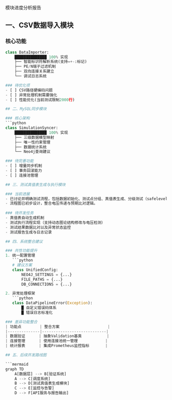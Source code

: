 模块进度分析报告

## 一、CSV数据导入模块

### 核心功能
```python
class DataImporter:
    ██████████████ 100% 实现
    ├── 智能标识符解析系统(支持=+-:标记)
    ├── PE/N端子过滤机制
    ├── 双向连接关系建立
    └── 调试日志系统

### 待优化项
- [ ] CSV路径硬编码问题
- [ ] 异常处理机制需要强化
- [ ] 性能优化(当前测试限制2000行)

## 二、MySQL同步模块

### 核心架构
```python
class SimulationSyncer:
    ██████████████ 100% 实现
    ├── 三级数据模型映射
    ├── 唯一性约束管理
    ├── 数据统计系统
    └── Neo4j查询建议

### 待完善功能
- [ ] 增量同步机制
- [ ] 事务回滚能力
- [ ] 连接池管理

## 三、测试真值表生成与执行模块

### 当前进展
- 已讨论并明确测试流程，包括数据初始化、测试点分组、真值表生成、分级测试（safelevel 与 nomallevel）及报告生成。
- 流程图已初步设计，整合电压传递与预期比对逻辑。
  
### 待开发任务
- 真值表自动生成机制
- 测试执行流程实现（支持动态图论结构修改与电压检测）
- 测试结果数据比对以及异常状态监控
- 测试报告生成与日志记录

## 四、系统整合建议

### 共性功能提升
1. 统一配置管理
   ```python
   # 建议方案
   class UnifiedConfig:
       NEO4J_SETTINGS = {...}
       FILE_PATHS = {...}
       DB_CONNECTIONS = {...}

2. 异常处理框架
   ```python
   class DataPipelineError(Exception):
       █ 自定义错误码体系
       █ 错误日志标准化

### 差异功能整合
| 功能点        | 整合方案                     |
|--------------|----------------------------|
| 数据验证      | 抽象Validation基类           |
| 连接管理      | 使用连接池统一管理            |
| 统计报表      | 集成Prometheus监控指标       |

## 五、后续开发路线图

```mermaid
graph TD
    A[数据层] --> B[验证系统]
    A --> C[调度系统]
    B --> D[测试真值表生成模块]
    C --> E[监控与告警]
    D --> F[API服务与报告输出]
